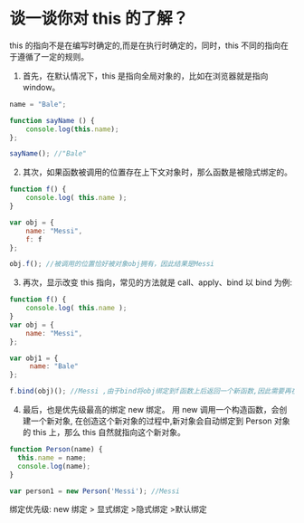 # 谈一谈你对 this 的了解？

this 的指向不是在编写时确定的,而是在执行时确定的，同时，this 不同的指向在于遵循了一定的规则。

1. 首先，在默认情况下，this 是指向全局对象的，比如在浏览器就是指向 window。

```JavaScript
name = "Bale";

function sayName () {
    console.log(this.name);
};

sayName(); //"Bale"
```

2. 其次，如果函数被调用的位置存在上下文对象时，那么函数是被隐式绑定的。

```JavaScript
function f() {
    console.log( this.name );
}

var obj = {
    name: "Messi",
    f: f
};

obj.f(); //被调用的位置恰好被对象obj拥有，因此结果是Messi
```

3. 再次，显示改变 this 指向，常见的方法就是 call、apply、bind
   以 bind 为例:

```JavaScript
function f() {
    console.log( this.name );
}
var obj = {
    name: "Messi",
};

var obj1 = {
     name: "Bale"
};

f.bind(obj)(); //Messi ,由于bind将obj绑定到f函数上后返回一个新函数,因此需要再在后面加上括号进行执行,这是bind与apply和call的区别

```

4. 最后，也是优先级最高的绑定 new 绑定。
   用 new 调用一个构造函数，会创建一个新对象, 在创造这个新对象的过程中,新对象会自动绑定到 Person 对象的 this 上，那么 this 自然就指向这个新对象。

```JavaScript
function Person(name) {
  this.name = name;
  console.log(name);
}

var person1 = new Person('Messi'); //Messi
```

绑定优先级: new 绑定 > 显式绑定 >隐式绑定 >默认绑定
